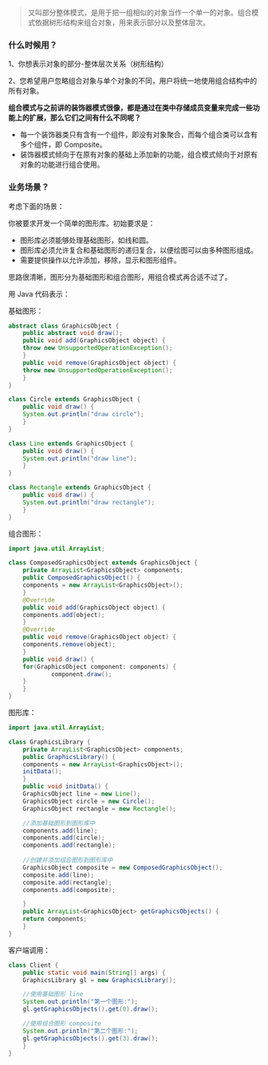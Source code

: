 > 又叫部分整体模式，是用于把一组相似的对象当作一个单一的对象。组合模式依据树形结构来组合对象，用来表示部分以及整体层次。

### 什么时候用？

 1、你想表示对象的部分-整体层次关系（树形结构）

 2、您希望用户忽略组合对象与单个对象的不同，用户将统一地使用组合结构中的所有对象。

**组合模式与之前讲的装饰器模式很像，都是通过在类中存储成员变量来完成一些功能上的扩展，那么它们之间有什么不同呢？**

- 每一个装饰器类只有含有一个组件，即没有对象聚合，而每个组合类可以含有多个组件，即 Composite。
- 装饰器模式倾向于在原有对象的基础上添加新的功能，组合模式倾向于对原有对象的功能进行组合使用。

### 业务场景？

考虑下面的场景：

你被要求开发一个简单的图形库。初始要求是：

- 图形库必须能够处理基础图形，如线和圆。
- 图形库必须允许复合和基础图形的递归复合，以便绘图可以由多种图形组成。
- 需要提供操作以允许添加，移除，显示和图形组件。

思路很清晰，图形分为基础图形和组合图形，用组合模式再合适不过了。

用 Java 代码表示：

基础图形：

```java
abstract class GraphicsObject {
    public abstract void draw();
    public void add(GraphicsObject object) {
	throw new UnsupportedOperationException();
    }
    public void remove(GraphicsObject object) {
	throw new UnsupportedOperationException();
    }
}

class Circle extends GraphicsObject {
    public void draw() {
	System.out.println("draw circle");
    }
}

class Line extends GraphicsObject {
    public void draw() {
	System.out.println("draw line");
    }	
}

class Rectangle extends GraphicsObject {
    public void draw() {
	System.out.println("draw rectangle");
    }	
}
```

组合图形：

```java
import java.util.ArrayList;

class ComposedGraphicsObject extends GraphicsObject {
    private ArrayList<GraphicsObject> components;
    public ComposedGraphicsObject() {
	components = new ArrayList<GraphicsObject>();
    }
    @Override
    public void add(GraphicsObject object) {
	components.add(object);
    }
    @Override
    public void remove(GraphicsObject object) {
	components.remove(object);
    }
    public void draw() {
	for(GraphicsObject component: components) {
        	component.draw();
	}
    }
}
```

图形库：

```java
import java.util.ArrayList;

class GraphicsLibrary {
    private ArrayList<GraphicsObject> components;
    public GraphicsLibrary() {
	components = new ArrayList<GraphicsObject>();
	initData();
    }
    public void initData() {
	GraphicsObject line = new Line();
	GraphicsObject circle = new Circle();
	GraphicsObject rectangle = new Rectangle();

	//添加基础图形到图形库中
	components.add(line);
	components.add(circle);
	components.add(rectangle);
		
	//创建并添加组合图形到图形库中
	GraphicsObject composite = new ComposedGraphicsObject();
	composite.add(line);
	composite.add(rectangle);
	components.add(composite);

    }
    public ArrayList<GraphicsObject> getGraphicsObjects() {
	return components;
    }
}
```

客户端调用：

```java
class Client {
    public static void main(String[] args) {
	GraphicsLibrary gl = new GraphicsLibrary();

	//使用基础图形 line
	System.out.println("第一个图形:");
	gl.getGraphicsObjects().get(0).draw();

	//使用组合图形 composite
	System.out.println("第二个图形:");
	gl.getGraphicsObjects().get(3).draw();
    }
}
```